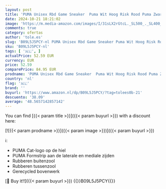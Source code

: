 ```yaml
---
layout: post
title: 'PUMA Unisex Rbd Game Sneaker  Puma Wit Hoog Risk Rood Puma Zwart Puma Team Goud  42 EU'
date: 2024-10-21 18:21:02
image: 'https://m.media-amazon.com/images/I/31sLX2rGtcL._SL500_._SL400_.jpg'
comments: true
category: ofertas
author: 'tole.es'
slug: 'B09L5J5PCY-nl PUMA Unisex Rbd Game Sneaker Puma Wit Hoog Risk Rood Puma...'
sku: 'B09L5J5PCY-nl'
tags: [ '🇳🇱', ]
actualPrice: 52.59 EUR
currency: EUR
price: 52.59
comparePrice: 84.95 EUR
prodname: 'PUMA Unisex Rbd Game Sneaker  Puma Wit Hoog Risk Rood Puma Zwart Puma Team Goud  42 EU'
country: 'nl'
flag: '🇳🇱'
brand: ''
buyurl: 'https://www.amazon.nl/dp/B09L5J5PCY/?tag=tolees0b-21'
descuento: '38.09'
average: '48.5657142857142'
---
```


You can find [{{< param title >}}]({{< param buyurl >}}) with a discount here:

[![{{< param prodname >}}]({{< param image >}})]({{< param buyurl >}})

ℹ️:

- PUMA Cat-logo op de hiel
- PUMA Formstrip aan de laterale en mediale zijden
- Rubberen buitenzool
- Rubberen tussenzool
- Gerecycled bovenwerk

[🛒 Buy it!!]({{< param buyurl >}})
{{<world>}}B09L5J5PCY{{</world>}}
